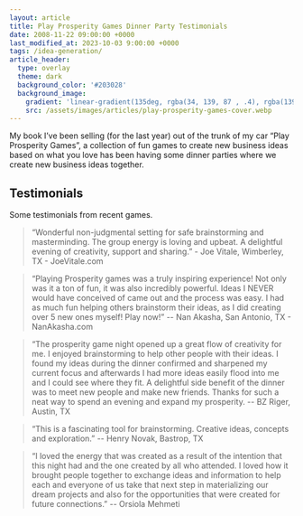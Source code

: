 ```yaml
---
layout: article
title: Play Prosperity Games Dinner Party Testimonials
date: 2008-11-22 09:00:00 +0000
last_modified_at: 2023-10-03 9:00:00 +0000
tags: /idea-generation/
article_header:
  type: overlay
  theme: dark
  background_color: '#203028'
  background_image:
    gradient: 'linear-gradient(135deg, rgba(34, 139, 87 , .4), rgba(139, 34, 139, .4))'
    src: /assets/images/articles/play-prosperity-games-cover.webp
---
```

My  book I’ve been selling (for the last year) out of the trunk of my car “Play Prosperity Games”, a collection of fun games to create new business ideas based on what you love has been having some dinner parties where we create new business ideas together.
<!--more-->
## Testimonials
Some testimonials from recent games.

> “Wonderful non-judgmental setting for safe brainstorming and masterminding. The group energy is loving and upbeat. A delightful evening of creativity, support and sharing.” - Joe Vitale, Wimberley, TX - JoeVitale.com

> “Playing Prosperity games was a truly inspiring experience! Not only was it a ton of fun, it was also incredibly powerful. Ideas I NEVER would have conceived of came out and the process was easy. I had as much fun helping others brainstorm their ideas, as I did creating over 5 new ones myself! Play now!”  -- Nan Akasha, San Antonio, TX - NanAkasha.com

> “The prosperity game night opened up a great flow of creativity for me. I enjoyed brainstorming to help other people with their ideas. I found my ideas during the dinner confirmed and sharpened my current focus and afterwards I had more ideas easily flood into me and I could see where they fit. A delightful side benefit of the dinner was to meet new people and make new friends. Thanks for such a neat way to spend an evening and expand my prosperity. -- BZ Riger, Austin, TX

> “This is a fascinating tool for brainstorming. Creative ideas, concepts and exploration.” -- Henry Novak, Bastrop, TX

> “I loved the energy that was created as a result of the intention that this night had and the one created by all who attended.  I loved how it brought people together to exchange ideas and information to help each and everyone of us take that next step in materializing our dream projects and also for the opportunities that were created for future connections.” -- Orsiola Mehmeti

